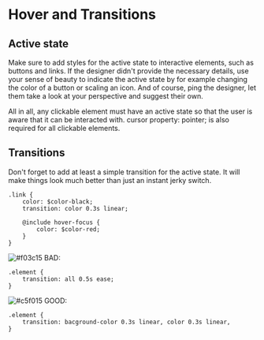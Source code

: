 # Hover and Transitions

## Active state

Make sure to add styles for the active state to interactive elements, such as buttons and links. If the designer didn't provide the necessary details, use your sense of beauty to indicate the active state by for example changing the color of a button or scaling an icon. And of course, ping the designer, let them take a look at your perspective and suggest their own.

All in all, any clickable element must have an active state so that the user is aware that it can be interacted with. 
cursor property: pointer; is also required for all clickable elements.

## Transitions
Don't forget to add at least a simple transition for the active state. It will make things look much better than just an instant jerky switch.

```
.link {
    color: $color-black;
    transition: color 0.3s linear;
    
    @include hover-focus {
        color: $color-red;
    }
}
```


![#f03c15](https://placehold.co/15x15/f03c15/f03c15.png) BAD:
```
.element {
    transition: all 0.5s ease;
}
```
![#c5f015](https://placehold.co/15x15/c5f015/c5f015.png) GOOD:

```
.element {
    transition: bacground-color 0.3s linear, color 0.3s linear, 
}
```
 